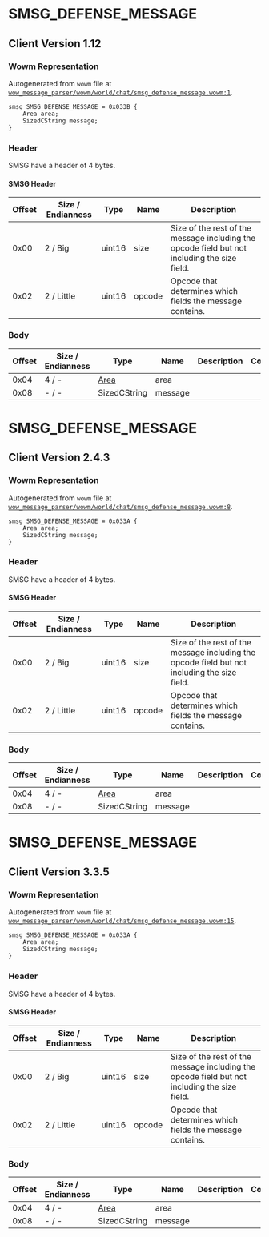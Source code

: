 # SMSG_DEFENSE_MESSAGE

## Client Version 1.12

### Wowm Representation

Autogenerated from `wowm` file at [`wow_message_parser/wowm/world/chat/smsg_defense_message.wowm:1`](https://github.com/gtker/wow_messages/tree/main/wow_message_parser/wowm/world/chat/smsg_defense_message.wowm#L1).
```rust,ignore
smsg SMSG_DEFENSE_MESSAGE = 0x033B {
    Area area;
    SizedCString message;
}
```
### Header

SMSG have a header of 4 bytes.

#### SMSG Header

| Offset | Size / Endianness | Type   | Name   | Description |
| ------ | ----------------- | ------ | ------ | ----------- |
| 0x00   | 2 / Big           | uint16 | size   | Size of the rest of the message including the opcode field but not including the size field.|
| 0x02   | 2 / Little        | uint16 | opcode | Opcode that determines which fields the message contains.|

### Body

| Offset | Size / Endianness | Type | Name | Description | Comment |
| ------ | ----------------- | ---- | ---- | ----------- | ------- |
| 0x04 | 4 / - | [Area](area.md) | area |  |  |
| 0x08 | - / - | SizedCString | message |  |  |

# SMSG_DEFENSE_MESSAGE

## Client Version 2.4.3

### Wowm Representation

Autogenerated from `wowm` file at [`wow_message_parser/wowm/world/chat/smsg_defense_message.wowm:8`](https://github.com/gtker/wow_messages/tree/main/wow_message_parser/wowm/world/chat/smsg_defense_message.wowm#L8).
```rust,ignore
smsg SMSG_DEFENSE_MESSAGE = 0x033A {
    Area area;
    SizedCString message;
}
```
### Header

SMSG have a header of 4 bytes.

#### SMSG Header

| Offset | Size / Endianness | Type   | Name   | Description |
| ------ | ----------------- | ------ | ------ | ----------- |
| 0x00   | 2 / Big           | uint16 | size   | Size of the rest of the message including the opcode field but not including the size field.|
| 0x02   | 2 / Little        | uint16 | opcode | Opcode that determines which fields the message contains.|

### Body

| Offset | Size / Endianness | Type | Name | Description | Comment |
| ------ | ----------------- | ---- | ---- | ----------- | ------- |
| 0x04 | 4 / - | [Area](area.md) | area |  |  |
| 0x08 | - / - | SizedCString | message |  |  |

# SMSG_DEFENSE_MESSAGE

## Client Version 3.3.5

### Wowm Representation

Autogenerated from `wowm` file at [`wow_message_parser/wowm/world/chat/smsg_defense_message.wowm:15`](https://github.com/gtker/wow_messages/tree/main/wow_message_parser/wowm/world/chat/smsg_defense_message.wowm#L15).
```rust,ignore
smsg SMSG_DEFENSE_MESSAGE = 0x033A {
    Area area;
    SizedCString message;
}
```
### Header

SMSG have a header of 4 bytes.

#### SMSG Header

| Offset | Size / Endianness | Type   | Name   | Description |
| ------ | ----------------- | ------ | ------ | ----------- |
| 0x00   | 2 / Big           | uint16 | size   | Size of the rest of the message including the opcode field but not including the size field.|
| 0x02   | 2 / Little        | uint16 | opcode | Opcode that determines which fields the message contains.|

### Body

| Offset | Size / Endianness | Type | Name | Description | Comment |
| ------ | ----------------- | ---- | ---- | ----------- | ------- |
| 0x04 | 4 / - | [Area](area.md) | area |  |  |
| 0x08 | - / - | SizedCString | message |  |  |

